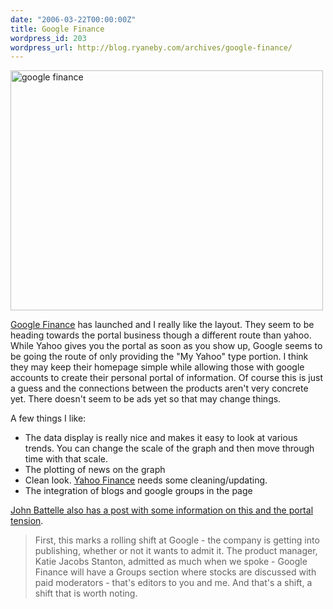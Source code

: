 ```yaml
---
date: "2006-03-22T00:00:00Z"
title: Google Finance
wordpress_id: 203
wordpress_url: http://blog.ryaneby.com/archives/google-finance/
---
```

<a href="http://www.flickr.com/photos/ebyryan/116533654/" title="Photo Sharing"><img src="http://static.flickr.com/49/116533654_c4197662b3.jpg" width="500" height="384" alt="google finance" /></a>

<a href="http://finance.google.com/finance">Google Finance</a> has launched and I really like the layout. They seem to be heading towards the portal business though a different route than yahoo. While Yahoo gives you the portal as soon as you show up, Google seems to be going the route of only providing the "My Yahoo" type portion. I think they may keep their homepage simple while allowing those with google accounts to create their personal portal of information. Of course this is just a guess and the connections between the products aren't very concrete yet. There doesn't seem to be ads yet so that may change things.

A few things I like:

<ul>
<li>The data display is really nice and makes it easy to look at various trends. You can change the scale of the graph and then move through time with that scale.</li>
<li>The plotting of news on the graph</li>
<li>Clean look. <a href="http://finance.yahoo.com/">Yahoo Finance</a> needs some cleaning/updating.</li>
<li>The integration of blogs and google groups in the page</li>
</ul>

<a href="http://battellemedia.com/archives/002437.php">John Battelle also has a post with some information on this and the portal tension</a>.

<blockquote>First, this marks a rolling shift at Google - the company is getting into publishing, whether or not it wants to admit it. The product manager, Katie Jacobs Stanton, admitted as much when we spoke - Google Finance will have a Groups section where stocks are discussed with paid moderators - that's editors to you and me. And that's a shift, a shift that is worth noting.</blockquote>
